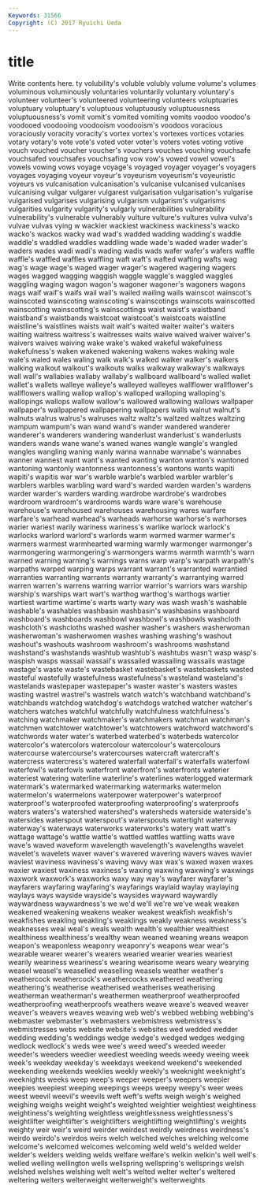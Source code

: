```yaml
---
Keywords: 31566 
Copyright: (C) 2017 Ryuichi Ueda
---
```


# title

Write contents here.
ty volubility's
voluble volubly volume volume's volumes voluminous voluminously voluntaries voluntarily voluntary
voluntary's volunteer volunteer's volunteered volunteering volunteers voluptuaries voluptuary voluptuary's voluptuous
voluptuously voluptuousness voluptuousness's vomit vomit's vomited vomiting vomits voodoo voodoo's
voodooed voodooing voodooism voodooism's voodoos voracious voraciously voracity voracity's vortex
vortex's vortexes vortices votaries votary votary's vote vote's voted voter
voter's voters votes voting votive vouch vouched voucher voucher's vouchers
vouches vouching vouchsafe vouchsafed vouchsafes vouchsafing vow vow's vowed vowel
vowel's vowels vowing vows voyage voyage's voyaged voyager voyager's voyagers
voyages voyaging voyeur voyeur's voyeurism voyeurism's voyeuristic voyeurs vs vulcanisation
vulcanisation's vulcanise vulcanised vulcanises vulcanising vulgar vulgarer vulgarest vulgarisation vulgarisation's
vulgarise vulgarised vulgarises vulgarising vulgarism vulgarism's vulgarisms vulgarities vulgarity vulgarity's
vulgarly vulnerabilities vulnerability vulnerability's vulnerable vulnerably vulture vulture's vultures vulva
vulva's vulvae vulvas vying w wackier wackiest wackiness wackiness's wacko
wacko's wackos wacky wad wad's wadded wadding wadding's waddle waddle's
waddled waddles waddling wade wade's waded wader wader's waders wades
wadi wadi's wading wadis wads wafer wafer's wafers waffle waffle's
waffled waffles waffling waft waft's wafted wafting wafts wag wag's
wage wage's waged wager wager's wagered wagering wagers wages wagged
wagging waggish waggle waggle's waggled waggles waggling waging wagon wagon's
wagoner wagoner's wagoners wagons wags waif waif's waifs wail wail's
wailed wailing wails wainscot wainscot's wainscoted wainscoting wainscoting's wainscotings wainscots
wainscotted wainscotting wainscotting's wainscottings waist waist's waistband waistband's waistbands waistcoat
waistcoat's waistcoats waistline waistline's waistlines waists wait wait's waited waiter
waiter's waiters waiting waitress waitress's waitresses waits waive waived waiver
waiver's waivers waives waiving wake wake's waked wakeful wakefulness wakefulness's
waken wakened wakening wakens wakes waking wale wale's waled wales
waling walk walk's walked walker walker's walkers walking walkout walkout's
walkouts walks walkway walkway's walkways wall wall's wallabies wallaby wallaby's
wallboard wallboard's walled wallet wallet's wallets walleye walleye's walleyed walleyes
wallflower wallflower's wallflowers walling wallop wallop's walloped walloping walloping's wallopings
wallops wallow wallow's wallowed wallowing wallows wallpaper wallpaper's wallpapered wallpapering
wallpapers walls walnut walnut's walnuts walrus walrus's walruses waltz waltz's
waltzed waltzes waltzing wampum wampum's wan wand wand's wander wandered
wanderer wanderer's wanderers wandering wanderlust wanderlust's wanderlusts wanders wands wane
wane's waned wanes wangle wangle's wangled wangles wangling waning wanly
wanna wannabe wannabe's wannabes wanner wannest want want's wanted wanting
wanton wanton's wantoned wantoning wantonly wantonness wantonness's wantons wants wapiti
wapiti's wapitis war war's warble warble's warbled warbler warbler's warblers
warbles warbling ward ward's warded warden warden's wardens warder warder's
warders warding wardrobe wardrobe's wardrobes wardroom wardroom's wardrooms wards ware
ware's warehouse warehouse's warehoused warehouses warehousing wares warfare warfare's warhead
warhead's warheads warhorse warhorse's warhorses warier wariest warily wariness wariness's
warlike warlock warlock's warlocks warlord warlord's warlords warm warmed warmer
warmer's warmers warmest warmhearted warming warmly warmonger warmonger's warmongering warmongering's
warmongers warms warmth warmth's warn warned warning warning's warnings warns
warp warp's warpath warpath's warpaths warped warping warps warrant warrant's
warranted warrantied warranties warranting warrants warranty warranty's warrantying warred warren
warren's warrens warring warrior warrior's warriors wars warship warship's warships
wart wart's warthog warthog's warthogs wartier wartiest wartime wartime's warts
warty wary was wash wash's washable washable's washables washbasin washbasin's
washbasins washboard washboard's washboards washbowl washbowl's washbowls washcloth washcloth's washcloths
washed washer washer's washers washerwoman washerwoman's washerwomen washes washing washing's
washout washout's washouts washroom washroom's washrooms washstand washstand's washstands washtub
washtub's washtubs wasn't wasp wasp's waspish wasps wassail wassail's wassailed
wassailing wassails wastage wastage's waste waste's wastebasket wastebasket's wastebaskets wasted
wasteful wastefully wastefulness wastefulness's wasteland wasteland's wastelands wastepaper wastepaper's waster
waster's wasters wastes wasting wastrel wastrel's wastrels watch watch's watchband
watchband's watchbands watchdog watchdog's watchdogs watched watcher watcher's watchers watches
watchful watchfully watchfulness watchfulness's watching watchmaker watchmaker's watchmakers watchman watchman's
watchmen watchtower watchtower's watchtowers watchword watchword's watchwords water water's waterbed
waterbed's waterbeds watercolor watercolor's watercolors watercolour watercolour's watercolours watercourse watercourse's
watercourses watercraft watercraft's watercress watercress's watered waterfall waterfall's waterfalls waterfowl
waterfowl's waterfowls waterfront waterfront's waterfronts waterier wateriest watering waterline waterline's
waterlines waterlogged watermark watermark's watermarked watermarking watermarks watermelon watermelon's watermelons
waterpower waterpower's waterproof waterproof's waterproofed waterproofing waterproofing's waterproofs waters waters's
watershed watershed's watersheds waterside waterside's watersides waterspout waterspout's waterspouts watertight
waterway waterway's waterways waterworks waterworks's watery watt watt's wattage wattage's
wattle wattle's wattled wattles wattling watts wave wave's waved waveform
wavelength wavelength's wavelengths wavelet wavelet's wavelets waver waver's wavered wavering
wavers waves wavier waviest waviness waviness's waving wavy wax wax's
waxed waxen waxes waxier waxiest waxiness waxiness's waxing waxwing waxwing's
waxwings waxwork waxwork's waxworks waxy way way's wayfarer wayfarer's wayfarers
wayfaring wayfaring's wayfarings waylaid waylay waylaying waylays ways wayside wayside's
waysides wayward waywardly waywardness waywardness's we we'd we'll we're we've
weak weaken weakened weakening weakens weaker weakest weakfish weakfish's weakfishes
weakling weakling's weaklings weakly weakness weakness's weaknesses weal weal's weals
wealth wealth's wealthier wealthiest wealthiness wealthiness's wealthy wean weaned weaning
weans weapon weapon's weaponless weaponry weaponry's weapons wear wear's wearable
wearer wearer's wearers wearied wearier wearies weariest wearily weariness weariness's
wearing wearisome wears weary wearying weasel weasel's weaselled weaselling weasels
weather weather's weathercock weathercock's weathercocks weathered weathering weathering's weatherise weatherised
weatherises weatherising weatherman weatherman's weathermen weatherproof weatherproofed weatherproofing weatherproofs weathers
weave weave's weaved weaver weaver's weavers weaves weaving web web's
webbed webbing webbing's webmaster webmaster's webmasters webmistress webmistress's webmistresses webs
website website's websites wed wedded wedder wedding wedding's weddings wedge
wedge's wedged wedges wedging wedlock wedlock's weds wee wee's weed
weed's weeded weeder weeder's weeders weedier weediest weeding weeds weedy
weeing week week's weekday weekday's weekdays weekend weekend's weekended weekending
weekends weeklies weekly weekly's weeknight weeknight's weeknights weeks weep weep's
weeper weeper's weepers weepier weepies weepiest weeping weepings weeps weepy
weepy's weer wees weest weevil weevil's weevils weft weft's wefts
weigh weigh's weighed weighing weighs weight weight's weighted weightier weightiest
weightiness weightiness's weighting weightless weightlessness weightlessness's weightlifter weightlifter's weightlifters weightlifting
weightlifting's weights weighty weir weir's weird weirder weirdest weirdly weirdness
weirdness's weirdo weirdo's weirdos weirs welch welched welches welching welcome
welcome's welcomed welcomes welcoming weld weld's welded welder welder's welders
welding welds welfare welfare's welkin welkin's well well's welled welling
wellington wells wellspring wellspring's wellsprings welsh welshed welshes welshing welt
welt's welted welter welter's weltered weltering welters welterweight welterweight's welterweights
